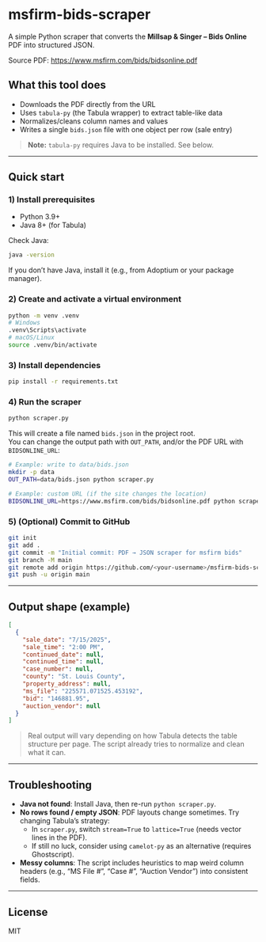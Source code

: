 # msfirm-bids-scraper

A simple Python scraper that converts the **Millsap & Singer – Bids Online** PDF into structured JSON.

Source PDF: https://www.msfirm.com/bids/bidsonline.pdf

## What this tool does
- Downloads the PDF directly from the URL
- Uses `tabula-py` (the Tabula wrapper) to extract table-like data
- Normalizes/cleans column names and values
- Writes a single `bids.json` file with one object per row (sale entry)

> **Note:** `tabula-py` requires Java to be installed. See below.

---

## Quick start

### 1) Install prerequisites
- Python 3.9+
- Java 8+ (for Tabula)

Check Java:
```bash
java -version
```

If you don’t have Java, install it (e.g., from Adoptium or your package manager).

### 2) Create and activate a virtual environment
```bash
python -m venv .venv
# Windows
.venv\Scripts\activate
# macOS/Linux
source .venv/bin/activate
```

### 3) Install dependencies
```bash
pip install -r requirements.txt
```

### 4) Run the scraper
```bash
python scraper.py
```

This will create a file named `bids.json` in the project root.  
You can change the output path with `OUT_PATH`, and/or the PDF URL with `BIDSONLINE_URL`:

```bash
# Example: write to data/bids.json
mkdir -p data
OUT_PATH=data/bids.json python scraper.py

# Example: custom URL (if the site changes the location)
BIDSONLINE_URL=https://www.msfirm.com/bids/bidsonline.pdf python scraper.py
```

### 5) (Optional) Commit to GitHub
```bash
git init
git add .
git commit -m "Initial commit: PDF → JSON scraper for msfirm bids"
git branch -M main
git remote add origin https://github.com/<your-username>/msfirm-bids-scraper.git
git push -u origin main
```

---

## Output shape (example)

```json
[
  {
    "sale_date": "7/15/2025",
    "sale_time": "2:00 PM",
    "continued_date": null,
    "continued_time": null,
    "case_number": null,
    "county": "St. Louis County",
    "property_address": null,
    "ms_file": "225571.071525.453192",
    "bid": "146881.95",
    "auction_vendor": null
  }
]
```

> Real output will vary depending on how Tabula detects the table structure per page. The script already tries to normalize and clean what it can.

---

## Troubleshooting

- **Java not found**: Install Java, then re-run `python scraper.py`.
- **No rows found / empty JSON**: PDF layouts change sometimes. Try changing Tabula’s strategy:
  - In `scraper.py`, switch `stream=True` to `lattice=True` (needs vector lines in the PDF).
  - If still no luck, consider using `camelot-py` as an alternative (requires Ghostscript).
- **Messy columns**: The script includes heuristics to map weird column headers (e.g., “MS File #”, “Case #”, “Auction Vendor”) into consistent fields.

---

## License
MIT
